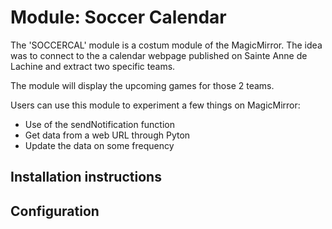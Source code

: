 # Module: Soccer Calendar

The 'SOCCERCAL' module is a costum module of the MagicMirror. The idea was to connect to the a calendar webpage published on Sainte Anne de Lachine and extract two specific teams.

The module will display the upcoming games for those 2 teams.

Users can use this module to experiment a few things on MagicMirror:
- Use of the sendNotification function
- Get data from a web URL through Pyton
- Update the data on some frequency

## Installation instructions 

## Configuration 
